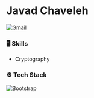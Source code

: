 # Javad Chaveleh

[![Gmail](https://img.shields.io/badge/-Gmail-c14438?style=flat&logo=Gmail&logoColor=white)](mailto:m.chaveleh1997@gmail.com)

### 🖥 Skills

- Cryptography
### ⚙️ Tech Stack
![Bootstrap](https://img.shields.io/badge/-Python-05122A?style=flat-square&logo=Python&color=353535)
